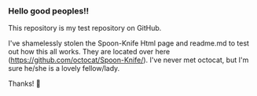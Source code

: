 ### Hello good peoples!!

This repository is my test repository on GitHub.

I've shamelessly stolen the Spoon-Knife Html page and readme.md to test out how this all works.  They are located over here (https://github.com/octocat/Spoon-Knife/).  I've never met octocat, but I'm sure he/she is a lovely fellow/lady.

Thanks! :sparkling_heart:
